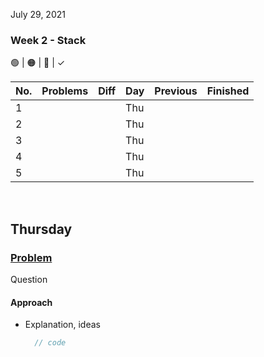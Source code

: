 July 29, 2021

### Week 2 - Stack

🟢 | 🟠 | 🔴 | &check;

| No. | Problems | Diff | Day | Previous | Finished |
| --- | -------- | ---- | --- | -------- | -------- |
| 1   | [](#)    |      | Thu |          |          |
| 2   | [](#)    |      | Thu |          |          |
| 3   | [](#)    |      | Thu |          |          |
| 4   | [](#)    |      | Thu |          |          |
| 5   | [](#)    |      | Thu |          |          |

<br>

## Thursday

### [Problem](link)

Question

#### Approach

- Explanation, ideas
  ```java
    // code
  ```

<br>
